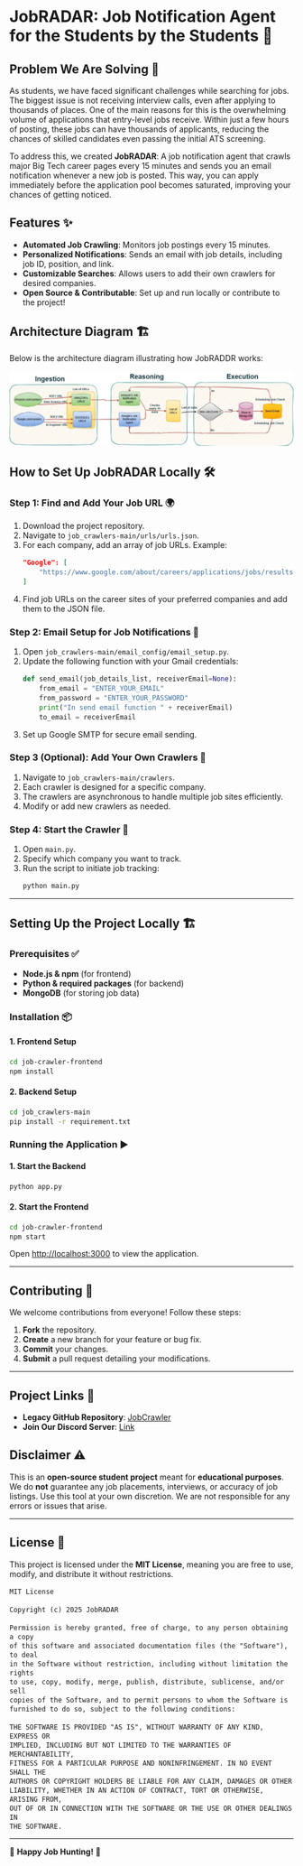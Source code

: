 # JobRADAR: Job Notification Agent for the Students by the Students 🚀

## Problem We Are Solving 📢
As students, we have faced significant challenges while searching for jobs. The biggest issue is not receiving interview calls, even after applying to thousands of places. One of the main reasons for this is the overwhelming volume of applications that entry-level jobs receive. Within just a few hours of posting, these jobs can have thousands of applicants, reducing the chances of skilled candidates even passing the initial ATS screening.

To address this, we created **JobRADAR**: A job notification agent that crawls major Big Tech career pages every 15 minutes and sends you an email notification whenever a new job is posted. This way, you can apply immediately before the application pool becomes saturated, improving your chances of getting noticed.

## Features ✨
- **Automated Job Crawling**: Monitors job postings every 15 minutes.
- **Personalized Notifications**: Sends an email with job details, including job ID, position, and link.
- **Customizable Searches**: Allows users to add their own crawlers for desired companies.
- **Open Source & Contributable**: Set up and run locally or contribute to the project!

## Architecture Diagram 🏗️
Below is the architecture diagram illustrating how JobRADDR works:

![JobRADAR Architecture](images/jr1.jpg)

## How to Set Up JobRADAR Locally 🛠️

### Step 1: Find and Add Your Job URL 🌍
1. Download the project repository.
2. Navigate to `job_crawlers-main/urls/urls.json`.
3. For each company, add an array of job URLs. Example:
   ```json
   "Google": [
       "https://www.google.com/about/careers/applications/jobs/results/?q=product%20manager&location=United%20States&target_level=EARLY&degree=MASTERS&employment_type=FULL_TIME"
   ]
   ```
4. Find job URLs on the career sites of your preferred companies and add them to the JSON file.

### Step 2: Email Setup for Job Notifications 📧
1. Open `job_crawlers-main/email_config/email_setup.py`.
2. Update the following function with your Gmail credentials:
   ```python
   def send_email(job_details_list, receiverEmail=None):
       from_email = "ENTER_YOUR_EMAIL"
       from_password = "ENTER_YOUR_PASSWORD"
       print("In send email function " + receiverEmail)
       to_email = receiverEmail
   ```
3. Set up Google SMTP for secure email sending.

### Step 3 (Optional): Add Your Own Crawlers 🤖
1. Navigate to `job_crawlers-main/crawlers`.
2. Each crawler is designed for a specific company.
3. The crawlers are asynchronous to handle multiple job sites efficiently.
4. Modify or add new crawlers as needed.

### Step 4: Start the Crawler 🚀
1. Open `main.py`.
2. Specify which company you want to track.
3. Run the script to initiate job tracking:
   ```bash
   python main.py
   ```

---

## Setting Up the Project Locally 🏗️

### Prerequisites ✅
- **Node.js & npm** (for frontend)
- **Python & required packages** (for backend)
- **MongoDB** (for storing job data)

### Installation 📦
#### 1. Frontend Setup
```bash
cd job-crawler-frontend
npm install
```

#### 2. Backend Setup
```bash
cd job_crawlers-main
pip install -r requirement.txt
```

### Running the Application ▶️
#### 1. Start the Backend
```bash
python app.py
```

#### 2. Start the Frontend
```bash
cd job-crawler-frontend
npm start
```

Open [http://localhost:3000](http://localhost:3000) to view the application.

---

## Contributing 🤝
We welcome contributions from everyone! Follow these steps:
1. **Fork** the repository.
2. **Create** a new branch for your feature or bug fix.
3. **Commit** your changes.
4. **Submit** a pull request detailing your modifications.

---

## Project Links 🔗
- **Legacy GitHub Repository**: [JobCrawler](https://github.com/DevanshuBrahmbhatt/job_crawlers)
- **Join Our Discord Server**: [Link](https://discord.gg/VCErB2jc)

## Disclaimer ⚠️
This is an **open-source student project** meant for **educational purposes**. We do **not** guarantee any job placements, interviews, or accuracy of job listings. Use this tool at your own discretion. We are not responsible for any errors or issues that arise.

---

## License 📝
This project is licensed under the **MIT License**, meaning you are free to use, modify, and distribute it without restrictions.

```plaintext
MIT License

Copyright (c) 2025 JobRADAR

Permission is hereby granted, free of charge, to any person obtaining a copy
of this software and associated documentation files (the "Software"), to deal
in the Software without restriction, including without limitation the rights
to use, copy, modify, merge, publish, distribute, sublicense, and/or sell
copies of the Software, and to permit persons to whom the Software is
furnished to do so, subject to the following conditions:

THE SOFTWARE IS PROVIDED "AS IS", WITHOUT WARRANTY OF ANY KIND, EXPRESS OR
IMPLIED, INCLUDING BUT NOT LIMITED TO THE WARRANTIES OF MERCHANTABILITY,
FITNESS FOR A PARTICULAR PURPOSE AND NONINFRINGEMENT. IN NO EVENT SHALL THE
AUTHORS OR COPYRIGHT HOLDERS BE LIABLE FOR ANY CLAIM, DAMAGES OR OTHER
LIABILITY, WHETHER IN AN ACTION OF CONTRACT, TORT OR OTHERWISE, ARISING FROM,
OUT OF OR IN CONNECTION WITH THE SOFTWARE OR THE USE OR OTHER DEALINGS IN
THE SOFTWARE.
```

---

🚀 **Happy Job Hunting!** 🎯

